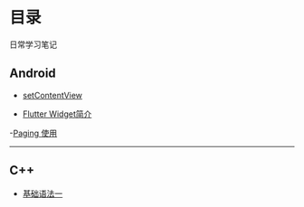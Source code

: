 # 目录
日常学习笔记

## Android

- [setContentView](https://github.com/PoetGcc/Daily-Notes/blob/master/Note/setContentView.md)

- [Flutter Widget简介](https://github.com/PoetGcc/Daily-Notes/blob/master/Note/Flutter1.md)

-[Paging 使用](https://github.com/PoetGcc/Daily-Notes/blob/master/Note/Paging%E4%BD%BF%E7%94%A8.md)

***

## C++

- [基础语法一](https://github.com/PoetGcc/Daily-Notes/blob/master/Note/CPP.md)

